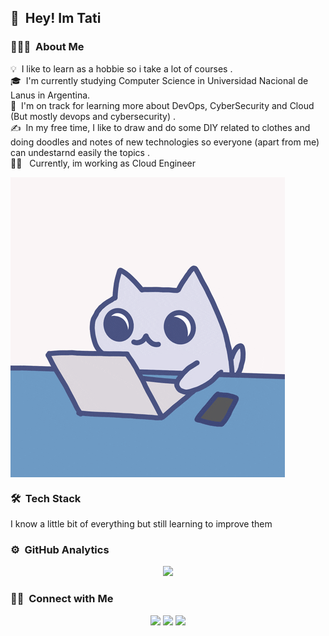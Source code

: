 ## 👋 &nbsp;Hey! Im Tati

### 👨🏻‍💻 &nbsp;About Me

💡 &nbsp;I like to learn as a hobbie so i take a lot of courses .\
🎓 &nbsp;I'm currently studying Computer Science in Universidad Nacional de Lanus in Argentina.\
🌱 &nbsp;I'm on track for learning more about DevOps, CyberSecurity and Cloud (But mostly devops and cybersecurity) .\
✍️ &nbsp;In my free time, I like to draw and do some DIY related to clothes and doing doodles and notes of new technologies so everyone (apart from me) can undestarnd easily the topics    .\
👷‍♀️ &nbsp; Currently, im working as Cloud Engineer 


<img alt="Night Coding" src="https://github.com/tatimun/tatimun/blob/main/Assets/CodingGif.gif?raw=true" align="center"/>

### 🛠 &nbsp;Tech Stack

I know a little bit of everything but still learning to improve them


### ⚙️ &nbsp;GitHub Analytics

<p align="center">
<a href="https://github.com/tatimun">
  <img height="180em" src="https://github-readme-stats-eight-theta.vercel.app/api/top-langs/?username=tatimun&layout=compact&exclude_lang=java+r&theme=vue-dark" />
</a>
</p>

### 🤝🏻 &nbsp;Connect with Me

<p align="center">
<a href="https://linkedin.com/in/tatianasmunoz"><img src="https://img.shields.io/badge/-Tatiana%20Mun-0077B5?style=flat-square&logo=Linkedin&logoColor=white"/></a>
<a href="mailto:apuntatis@gmail.com"><img src="https://img.shields.io/badge/-apuntatis@gmail.com-D14836?style=flat-square&logo=Gmail&logoColor=white"/></a>
<a href="https://www.behance.net/TatianaSMunoz"><img src="https://img.shields.io/badge/-@Tatiana-Munoz?style=flat-square&logo=Behance&logoColor=white"/></a>
</p>
